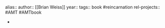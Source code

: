 alias::
author:: [[Brian Weiss]]
year::
tags:: book #reincarnation
rel-projects:: #AMT #AMTbook



-
